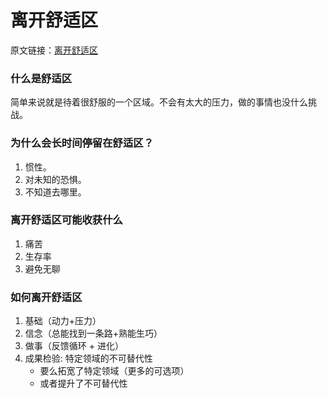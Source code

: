 # 离开舒适区

<!--
create time: 2018-07-31 10:04:29
Author: <黄东鸿>
-->

原文链接：[离开舒适区](http://limboy.me/essay/2018/04/23/leave-the-comfort-zone.html)

### 什么是舒适区

简单来说就是待着很舒服的一个区域。不会有太大的压力，做的事情也没什么挑战。

### 为什么会长时间停留在舒适区？

1. 惯性。
2. 对未知的恐惧。
3. 不知道去哪里。

### 离开舒适区可能收获什么

1. 痛苦
2. 生存率
3. 避免无聊

### 如何离开舒适区

1. 基础（动力+压力）
2. 信念（总能找到一条路+熟能生巧）
3. 做事（反馈循环 + 进化）
4. 成果检验: 特定领域的不可替代性
    * 要么拓宽了特定领域（更多的可选项）
    * 或者提升了不可替代性
